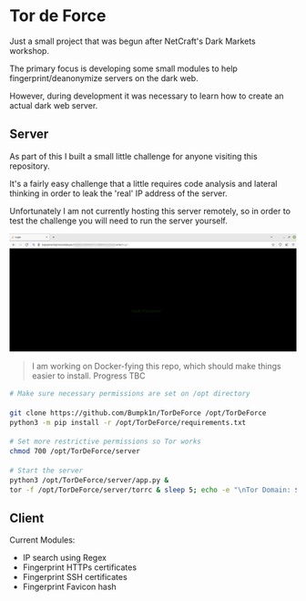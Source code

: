 # Tor de Force

Just a small project that was begun after NetCraft's Dark Markets workshop.

The primary focus is developing some small modules to help fingerprint/deanonymize servers on the dark web.

However, during development it was necessary to learn how to create an actual dark web server. 

## Server

As part of this I built a small little challenge for anyone visiting this repository. 

It's a fairly easy challenge that a little requires code analysis and lateral thinking in order to leak the 'real' IP address of the server.

Unfortunately I am not currently hosting this server remotely, so in order to test the challenge you will need to run the server yourself. 

![Challenge Login](images/login.png)

> I am working on Docker-fying this repo, which should make things easier to install. Progress TBC

```sh
# Make sure necessary permissions are set on /opt directory

git clone https://github.com/Bumpk1n/TorDeForce /opt/TorDeForce
python3 -m pip install -r /opt/TorDeForce/requirements.txt

# Set more restrictive permissions so Tor works
chmod 700 /opt/TorDeForce/server

# Start the server
python3 /opt/TorDeForce/server/app.py &
tor -f /opt/TorDeForce/server/torrc & sleep 5; echo -e "\nTor Domain: $(cat /opt/TorDeForce/server/hostname)\n"; fg
```

## Client

Current Modules:
- IP search using Regex
- Fingerprint HTTPs certificates
- Fingerprint SSH certificates
- Fingerprint Favicon hash

